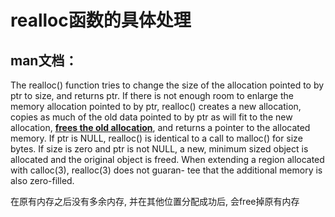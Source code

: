 # realloc函数的具体处理

## man文档：

The realloc() function tries to change the size of the allocation pointed
     to by ptr to size, and returns ptr.  If there is not enough room to
     enlarge the memory allocation pointed to by ptr, realloc() creates a new
     allocation, copies as much of the old data pointed to by ptr as will fit
     to the new allocation, **<u>frees the old allocation</u>**, and returns a pointer to
     the allocated memory.  If ptr is NULL, realloc() is identical to a call
     to malloc() for size bytes.  If size is zero and ptr is not NULL, a new,
     minimum sized object is allocated and the original object is freed.  When
     extending a region allocated with calloc(3), realloc(3) does not guaran-
     tee that the additional memory is also zero-filled.

在原有内存之后没有多余内存, 并在其他位置分配成功后, 会free掉原有内存